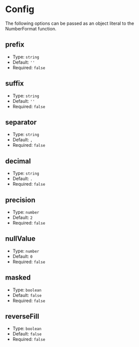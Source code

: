 # Config
The following options can be passed as an object literal to the NumberFormat function.

## prefix

- Type: `string`
- Default: `''`
- Required: `false`
## suffix

- Type: `string`
- Default: `''`
- Required: `false`
## separator

- Type: `string`
- Default: `,`
- Required: `false`
## decimal

- Type: `string`
- Default: `.`
- Required: `false`
## precision

- Type: `number`
- Default: `2`
- Required: `false`
## nullValue

- Type: `number`
- Default: `0`
- Required: `false`
## masked

- Type: `boolean`
- Default: `false`
- Required: `false`
## reverseFill

- Type: `boolean`
- Default: `false`
- Required: `false`
